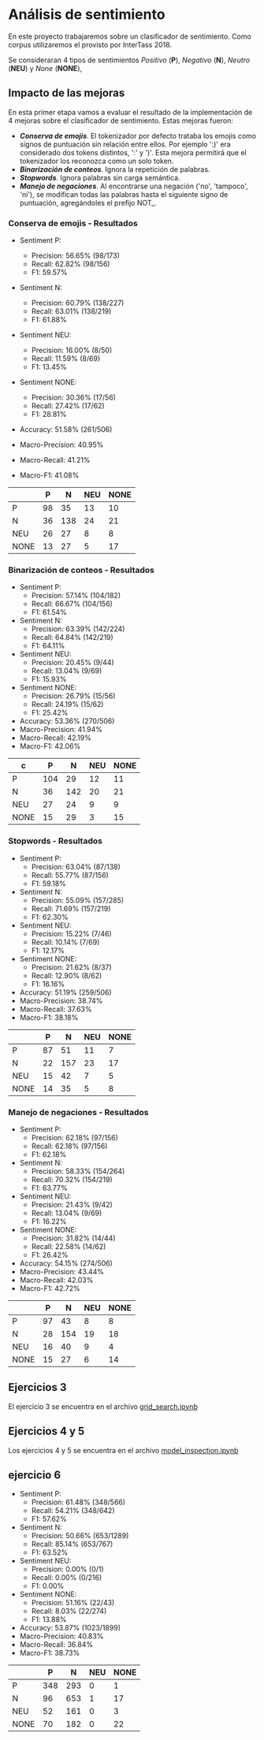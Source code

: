 # Análisis de sentimiento

En este proyecto trabajaremos sobre un clasificador de sentimiento. Como corpus utilizaremos el provisto por InterTass 2018.

Se consideraran 4 tipos de sentimientos *Positivo* (**P**), *Negativo* (**N**), *Neutro* (**NEU**) y *None* (**NONE**),

## Impacto de las mejoras

En esta primer etapa vamos a evaluar el resultado de la implementación de 4 mejoras sobre el clasificador de sentimiento. Estas mejoras fueron:

 * ***Conserva de emojis***. El tokenizador por defecto trataba los emojis como signos de puntuación sin relación entre ellos. Por ejemplo ':)' era considerado  dos tokens distintos, ':' y ')'. Esta mejora permitirá que el tokenizador los reconozca como un solo token.  
 * ***Binarización de conteos***. Ignora la repetición de palabras.
 * ***Stopwords***. Ignora palabras sin carga semántica.
 * ***Manejo de negaciones***. Al encontrarse una negación ('no', 'tampoco', 'ni'), se modifican todas las palabras hasta el siguiente signo de puntuación, agregándoles el prefijo NOT_.

###  Conserva de emojis - Resultados

 - Sentiment P:
   - Precision: 56.65% (98/173)
   - Recall: 62.82% (98/156)
   - F1: 59.57%

- Sentiment N:
  - Precision: 60.79% (138/227)
  - Recall: 63.01% (138/219)
  - F1: 61.88%

- Sentiment NEU:
  - Precision: 16.00% (8/50)
  - Recall: 11.59% (8/69)
  - F1: 13.45%

- Sentiment NONE:
  - Precision: 30.36% (17/56)
  - Recall: 27.42% (17/62)
  - F1: 28.81%

- Accuracy: 51.58% (261/506)
- Macro-Precision: 40.95%
- Macro-Recall: 41.21%
- Macro-F1: 41.08%

|	|P|N |NEU	|NONE
|---|--|----|----|----|
|P|98|35|13 |10
|N|36|138|24|21
|NEU|26|27|	8|8
|NONE|13|27|5|17

###  Binarización de conteos - Resultados

- Sentiment P:
  - Precision: 57.14% (104/182)
  - Recall: 66.67% (104/156)
  - F1: 61.54%
- Sentiment N:
  - Precision: 63.39% (142/224)
  - Recall: 64.84% (142/219)
  - F1: 64.11%
- Sentiment NEU:
  - Precision: 20.45% (9/44)
  - Recall: 13.04% (9/69)
  - F1: 15.93%
- Sentiment NONE:
  - Precision: 26.79% (15/56)
  - Recall: 24.19% (15/62)
  - F1: 25.42%
- Accuracy: 53.36% (270/506)
- Macro-Precision: 41.94%
- Macro-Recall: 42.19%
- Macro-F1: 42.06%


|c	|P |N |NEU	|NONE 
|----|---|---|---|---|
| P |104|29|12|11
| N |36|142|20|21
| NEU |27|24|9|9
| NONE |15|29|3|15


###  Stopwords - Resultados

- Sentiment P:
  - Precision: 63.04% (87/138)
  - Recall: 55.77% (87/156)
  - F1: 59.18%
- Sentiment N:
  - Precision: 55.09% (157/285)
  - Recall: 71.69% (157/219)
  - F1: 62.30%
- Sentiment NEU:
  - Precision: 15.22% (7/46)
  - Recall: 10.14% (7/69)
  - F1: 12.17%
- Sentiment NONE:
  - Precision: 21.62% (8/37)
  - Recall: 12.90% (8/62)
  - F1: 16.16%
- Accuracy: 51.19% (259/506)
- Macro-Precision: 38.74%
- Macro-Recall: 37.63%
- Macro-F1: 38.18%

|	|P|N |NEU	|NONE
|---|--|----|----|----|
|P|87|51|11|7
|N|22|157|23|17
|NEU|15|42|7|5
|NONE|14|35|5|8


###  Manejo de negaciones - Resultados

- Sentiment P:
  - Precision: 62.18% (97/156)
  - Recall: 62.18% (97/156)
  - F1: 62.18%
- Sentiment N:
  - Precision: 58.33% (154/264)
  - Recall: 70.32% (154/219)
  - F1: 63.77%
- Sentiment NEU:
  - Precision: 21.43% (9/42)
  - Recall: 13.04% (9/69)
  - F1: 16.22%
- Sentiment NONE:
  - Precision: 31.82% (14/44)
  - Recall: 22.58% (14/62)
  - F1: 26.42%
- Accuracy: 54.15% (274/506)
- Macro-Precision: 43.44%
- Macro-Recall: 42.03%
- Macro-F1: 42.72%


|	|P|N |NEU	|NONE
|---|--|----|----|----|
|P|97|43|8|8
|N|28|154|19|18
|NEU|16|40|9|4
|NONE|15|27|6|14


## Ejercicios 3
El ejercicio 3 se encuentra en el archivo [grid_search.ipynb](grid_search.ipynb)

## Ejercicios 4 y 5
Los ejercicios 4 y 5 se encuentra en el archivo [model_inspection.ipynb](model_inspection.ipynb)


## ejercicio 6

- Sentiment P:
  - Precision: 61.48% (348/566)
  - Recall: 54.21% (348/642)
  - F1: 57.62%
- Sentiment N:
  - Precision: 50.66% (653/1289)
  - Recall: 85.14% (653/767)
  - F1: 63.52%
- Sentiment NEU:
  - Precision: 0.00% (0/1)
  - Recall: 0.00% (0/216)
  - F1: 0.00%
- Sentiment NONE:
  - Precision: 51.16% (22/43)
  - Recall: 8.03% (22/274)
  - F1: 13.88%
- Accuracy: 53.87% (1023/1899)
- Macro-Precision: 40.83%
- Macro-Recall: 36.84%
- Macro-F1: 38.73%

|	|P|N |NEU	|NONE
|---|--|----|----|----|
|P|348|293|0|1
|N|96|653|1|17
|NEU|52|161|0|3
|NONE|70|182|0|22
